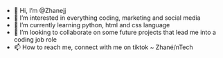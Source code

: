 - 👋 Hi, I’m @Zhanejj
- 👀 I’m interested in everything coding, marketing and social media
- 🌱 I’m currently learning python, html and css language
- 💞️ I’m looking to collaborate on some future projects that lead me into a coding job role
- 📫 How to reach me, connect with me on tiktok ~ Zhané/nTech

<!---
Zhanejj/Zhanejj is a ✨ special ✨ repository because its `README.md` (this file) appears on your GitHub profile.
You can click the Preview link to take a look at your changes.
--->
